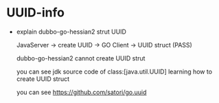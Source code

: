 # UUID-info

- explain dubbo-go-hessian2 strut UUID

  JavaServer -> create UUID -> GO Client -> UUID struct (PASS)

  dubbo-go-hessian2 cannot create UUID strut

  you can see jdk source code of class:[java.util.UUID] learning how to create UUID struct

  you can see https://github.com/satori/go.uuid

